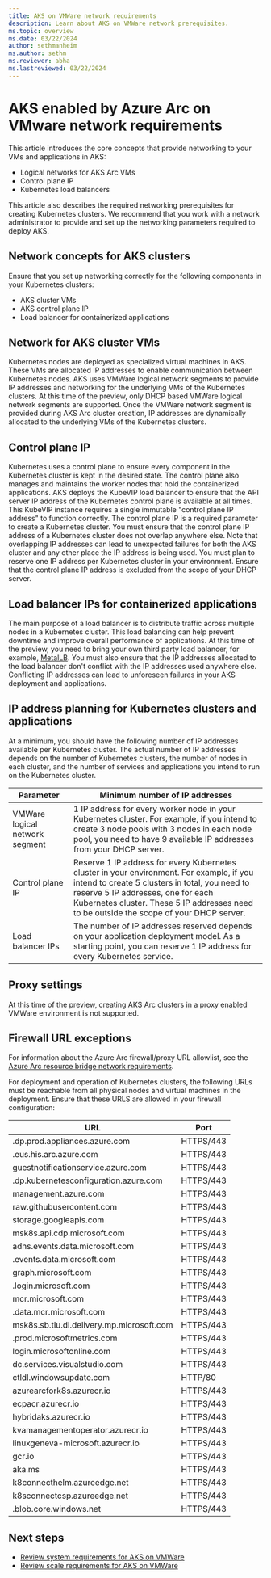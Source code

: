 ```yaml
---
title: AKS on VMWare network requirements
description: Learn about AKS on VMWare network prerequisites.
ms.topic: overview
ms.date: 03/22/2024
author: sethmanheim
ms.author: sethm
ms.reviewer: abha
ms.lastreviewed: 03/22/2024
---
```


# AKS enabled by Azure Arc on VMware network requirements

This article introduces the core concepts that provide networking to your VMs and applications in AKS:

- Logical networks for AKS Arc VMs
- Control plane IP
- Kubernetes load balancers

This article also describes the required networking prerequisites for creating Kubernetes clusters. We recommend that you work with a network administrator to provide and set up the networking parameters required to deploy AKS.

## Network concepts for AKS clusters

Ensure that you set up networking correctly for the following components in your Kubernetes clusters:
- AKS cluster VMs
- AKS control plane IP
- Load balancer for containerized applications

## Network for AKS cluster VMs
Kubernetes nodes are deployed as specialized virtual machines in AKS. These VMs are allocated IP addresses to enable communication between Kubernetes nodes. AKS uses VMWare logical network segments to provide IP addresses and networking for the underlying VMs of the Kubernetes clusters. At this time of the preview, only DHCP based VMWare logical network segments are supported. Once the VMWare network segment is provided during AKS Arc cluster creation, IP addresses are dynamically allocated to the underlying VMs of the Kubernetes clusters. 

## Control plane IP
Kubernetes uses a control plane to ensure every component in the Kubernetes cluster is kept in the desired state. The control plane also manages and maintains the worker nodes that hold the containerized applications. AKS deploys the KubeVIP load balancer to ensure that the API server IP address of the Kubernetes control plane is available at all times. This KubeVIP instance requires a single immutable "control plane IP address" to function correctly. The control plane IP is a required parameter to create a Kubernetes cluster. You must ensure that the control plane IP address of a Kubernetes cluster does not overlap anywhere else. Note that overlapping IP addresses can lead to unexpected failures for both the AKS cluster and any other place the IP address is being used. You must plan to reserve one IP address per Kubernetes cluster in your environment. Ensure that the control plane IP address is excluded from the scope of your DHCP server.

## Load balancer IPs for containerized applications
The main purpose of a load balancer is to distribute traffic across multiple nodes in a Kubernetes cluster. This load balancing can help prevent downtime and improve overall performance of applications. At this time of the preview, you need to bring your own third party load balancer, for example, [MetalLB](https://metallb.org/installation/). You must also ensure that the IP addresses allocated to the load balancer don't conflict with the IP addresses used anywhere else. Conflicting IP addresses can lead to unforeseen failures in your AKS deployment and applications.

## IP address planning for Kubernetes clusters and applications
At a minimum, you should have the following number of IP addresses available per Kubernetes cluster. The actual number of IP addresses depends on the number of Kubernetes clusters, the number of nodes in each cluster, and the number of services and applications you intend to run on the Kubernetes cluster.

| Parameter    | Minimum number of IP addresses |
|------------------|---------|
| VMWare logical network segment | 1 IP address for every worker node in your Kubernetes cluster. For example, if you intend to create 3 node pools with 3 nodes in each node pool, you need to have 9 available IP addresses from your DHCP server.
| Control plane IP | Reserve 1 IP address for every Kubernetes cluster in your environment. For example, if you intend to create 5 clusters in total, you need to reserve 5 IP addresses, one for each Kubernetes cluster. These 5 IP addresses need to be outside the scope of your DHCP server.
| Load balancer IPs | The number of IP addresses reserved depends on your application deployment model. As a starting point, you can reserve 1 IP address for every Kubernetes service. |

## Proxy settings
At this time of the preview, creating AKS Arc clusters in a proxy enabled VMWare environment is not supported. 

## Firewall URL exceptions
For information about the Azure Arc firewall/proxy URL allowlist, see the [Azure Arc resource bridge network requirements](/azure/azure-arc/resource-bridge/network-requirements#firewallproxy-url-allowlist).

For deployment and operation of Kubernetes clusters, the following URLs must be reachable from all physical nodes and virtual machines in the deployment. Ensure that these URLS are allowed in your firewall configuration:

| URL | Port |
|---|---|
|.dp.prod.appliances.azure.com | HTTPS/443 |
|.eus.his.arc.azure.com	| HTTPS/443 |
|guestnotificationservice.azure.com | HTTPS/443 |
|.dp.kubernetesconfiguration.azure.com | HTTPS/443 |
|management.azure.com | HTTPS/443 |
|raw.githubusercontent.com | HTTPS/443 |
|storage.googleapis.com | HTTPS/443 |
|msk8s.api.cdp.microsoft.com | HTTPS/443 |
|adhs.events.data.microsoft.com | HTTPS/443 |
|.events.data.microsoft.com | HTTPS/443 |
|graph.microsoft.com | HTTPS/443 |
|.login.microsoft.com | HTTPS/443 |
|mcr.microsoft.com | HTTPS/443 |
|.data.mcr.microsoft.com | HTTPS/443 |
|msk8s.sb.tlu.dl.delivery.mp.microsoft.com | HTTPS/443 |
|.prod.microsoftmetrics.com | HTTPS/443 | 
|login.microsoftonline.com | HTTPS/443 |
|dc.services.visualstudio.com | HTTPS/443 |
|ctldl.windowsupdate.com | HTTP/80 |
|azurearcfork8s.azurecr.io | HTTPS/443 |
|ecpacr.azurecr.io | HTTPS/443 |
|hybridaks.azurecr.io | HTTPS/443 |
|kvamanagementoperator.azurecr.io |	HTTPS/443 |
|linuxgeneva-microsoft.azurecr.io	| HTTPS/443 |
|gcr.io	| HTTPS/443 |
|aka.ms	| HTTPS/443 |
|k8connecthelm.azureedge.net | HTTPS/443 |
|k8sconnectcsp.azureedge.net | HTTPS/443 |
|.blob.core.windows.net | HTTPS/443 |

## Next steps
- [Review system requirements for AKS on VMWare](/aks-vmware-system-requirements.md)
- [Review scale requirements for AKS on VMWare](/aks-vmware-scale-requirements.md)
